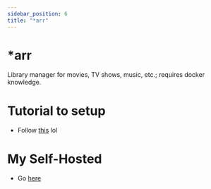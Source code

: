 ```yaml
---
sidebar_position: 6
title: "*arr"
---
```

# *arr
Library manager for movies, TV shows, music, etc.; requires docker knowledge.

# Tutorial to setup
- Follow [this](https://trash-guides.info/) lol
# My Self-Hosted
- Go [here](../jellyfin/access)